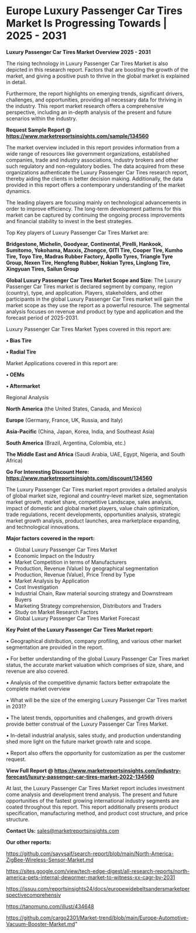 # Europe Luxury Passenger Car Tires Market Is Progressing Towards | 2025 - 2031

<Strong> Luxury Passenger Car Tires Market Overview 2025 - 2031</strong>

The rising technology in Luxury Passenger Car Tires Market is also depicted in this research report. Factors that are boosting the growth of the market, and giving a positive push to thrive in the global market is explained in detail.

Furthermore, the report highlights on emerging trends, significant drivers, challenges, and opportunities, providing all necessary data for thriving in the industry. This report market research offers a comprehensive perspective, including an in-depth analysis of the present and future scenarios within the industry.

<strong>Request Sample Report @ <a href=https://www.marketreportsinsights.com/sample/134560>https://www.marketreportsinsights.com/sample/134560</a></strong>

The market overview included in this report provides information from a wide range of resources like government organizations, established companies, trade and industry associations, industry brokers and other such regulatory and non-regulatory bodies. The data acquired from these organizations authenticate the Luxury Passenger Car Tires research report, thereby aiding the clients in better decision making. Additionally, the data provided in this report offers a contemporary understanding of the market dynamics.

The leading players are focusing mainly on technological advancements in order to improve efficiency. The long-term development patterns for this market can be captured by continuing the ongoing process improvements and financial stability to invest in the best strategies.

Top Key players of Luxury Passenger Car Tires Market are:

<strong>Bridgestone, Michelin, Goodyear, Continental, Pirelli, Hankook, Sumitomo, Yokohama, Maxxis, Zhongce, GITI Tire, Cooper Tire, Kumho Tire, Toyo Tire, Madras Rubber Factory, Apollo Tyres, Triangle Tyre Group, Nexen Tire, Hengfeng Rubber, Nokian Tyres, Linglong Tire, Xingyuan Tires, Sailun Group</strong>

<strong><b>Global Luxury Passenger Car Tires Market Scope and Size:</b></strong>
The Luxury Passenger Car Tires market is declared segment by company, region (country), type, and application. Players, stakeholders, and other participants in the global Luxury Passenger Car Tires market will gain the market scope as they use the report as a powerful resource. The segmental analysis focuses on revenue and product by type and application and the forecast period of 2025-2031.

Luxury Passenger Car Tires Market Types covered in this report are:

<strong>• Bias Tire

• Radial Tire</strong>

Market Applications covered in this report are:

<strong>• OEMs

• Aftermarket</strong> 

Regional Analysis

<strong>North America</strong> (the United States, Canada, and Mexico)

<strong>Europe</strong> (Germany, France, UK, Russia, and Italy)

<strong>Asia-Pacific</strong> (China, Japan, Korea, India, and Southeast Asia)

<strong>South America</strong> (Brazil, Argentina, Colombia, etc.)

<strong>The Middle East and Africa</strong> (Saudi Arabia, UAE, Egypt, Nigeria, and South Africa)

<strong>Go For Interesting Discount Here: <a href=https://www.marketreportsinsights.com/discount/134560>https://www.marketreportsinsights.com/discount/134560</a></strong>

The Luxury Passenger Car Tires market report provides a detailed analysis of global market size, regional and country-level market size, segmentation market growth, market share, competitive Landscape, sales analysis, impact of domestic and global market players, value chain optimization, trade regulations, recent developments, opportunities analysis, strategic market growth analysis, product launches, area marketplace expanding, and technological innovations.

<strong><b>Major factors covered in the report:</b></strong>
<ul>
  <li>Global Luxury Passenger Car Tires Market </li>
  <li>Economic Impact on the Industry</li>
  <li>Market Competition in terms of Manufacturers</li>
  <li>Production, Revenue (Value) by geographical segmentation</li>
  <li>Production, Revenue (Value), Price Trend by Type</li>
  <li>Market Analysis by Application</li>
  <li>Cost Investigation</li>
  <li>Industrial Chain, Raw material sourcing strategy and Downstream Buyers</li>
  <li>Marketing Strategy comprehension, Distributors and Traders</li>
  <li>Study on Market Research Factors</li>
  <li>Global Luxury Passenger Car Tires Market Forecast</li>
</ul>

<strong><b>Key Point of the Luxury Passenger Car Tires Market report:</b></strong>

• Geographical distribution, company profiling, and various other market segmentation are provided in the report.

• For better understanding of the global Luxury Passenger Car Tires market status, the accurate market valuation which comprises of size, share, and revenue are also covered.

• Analysis of the competitive dynamic factors better extrapolate the complete market overview

• What will be the size of the emerging Luxury Passenger Car Tires market in 2031?

• The latest trends, opportunities and challenges, and growth drivers provide better construal of the Luxury Passenger Car Tires Market.

• In-detail industrial analysis, sales study, and production understanding shed more light on the future market growth rate and scope.

• Report also offers the opportunity for customization as per the customer request.

<strong><b>View Full Report @ <a href=https://www.marketreportsinsights.com/industry-forecast/luxury-passenger-car-tires-market-2022-134560>https://www.marketreportsinsights.com/industry-forecast/luxury-passenger-car-tires-market-2022-134560</a></b></strong>


At last, the Luxury Passenger Car Tires Market report includes investment come analysis and development trend analysis. The present and future opportunities of the fastest growing international industry segments are coated throughout this report. This report additionally presents product specification, manufacturing method, and product cost structure, and price structure.

<strong>Contact Us:</strong>
sales@marketreportsinsights.com

<strong>Our other reports:</strong>

<a href=https://github.com/sayysaif/search-report/blob/main/North-America-ZigBee-Wireless-Sensor-Market.md>https://github.com/sayysaif/search-report/blob/main/North-America-ZigBee-Wireless-Sensor-Market.md</a>

<a href=https://sites.google.com/view/tech-edge-digest/all-research-reports/north-america-pets-internal-dewormer-market-to-witness-xx-cagr-by-2031>https://sites.google.com/view/tech-edge-digest/all-research-reports/north-america-pets-internal-dewormer-market-to-witness-xx-cagr-by-2031</a>

<a href=https://issuu.com/reportsinsights24/docs/europewidebeltsandersmarketperspectivecomprehensiv>https://issuu.com/reportsinsights24/docs/europewidebeltsandersmarketperspectivecomprehensiv</a>

<a href=https://tanomuno.com/illust/434648>https://tanomuno.com/illust/434648</a>

<a href=https://github.com/cargo2301/Market-trend/blob/main/Europe-Automotive-Vacuum-Booster-Market.md>https://github.com/cargo2301/Market-trend/blob/main/Europe-Automotive-Vacuum-Booster-Market.md</a>"
